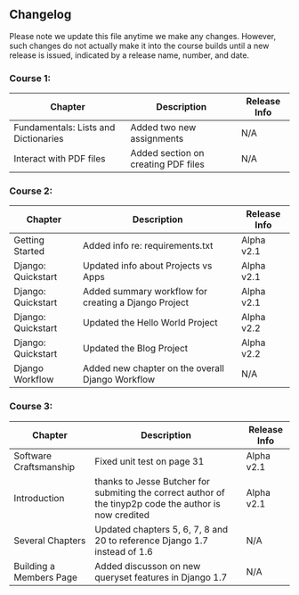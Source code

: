 ## Changelog

Please note we update this file anytime we make any changes. However, such changes do not actually make it into the course builds until a new release is issued, indicated by a release name, number, and date.

### Course 1:

| Chapter            | Description                                          | Release Info |
|--------------------|------------------------------------------------------|--------------|
| Fundamentals: Lists and Dictionaries | Added two new assignments               | N/A   |
| Interact with PDF files | Added section on creating PDF files               | N/A   |


### Course 2:

| Chapter            | Description                                          | Release Info |
|--------------------|------------------------------------------------------|--------------|
| Getting Started    | Added info re: requirements.txt                      | Alpha v2.1   |
| Django: Quickstart | Updated info about Projects vs Apps                  | Alpha v2.1   |
| Django: Quickstart | Added summary workflow for creating a Django Project | Alpha v2.1   |
| Django: Quickstart | Updated the Hello World Project 						| Alpha v2.2   |
| Django: Quickstart | Updated the Blog Project 							| Alpha v2.2   |
| Django Workflow | Added new chapter on the overall Django Workflow | N/A |


### Course 3:

| Chapter            | Description                                          | Release Info |
|--------------------|------------------------------------------------------|--------------|
| Software Craftsmanship    | Fixed unit test on page 31                    | Alpha v2.1   |
| Introduction | thanks to Jesse Butcher for submiting the correct author of the tinyp2p code the author is now credited | Alpha v2.1 |
|Several Chapters | Updated chapters 5, 6, 7, 8 and 20 to reference Django 1.7 instead of 1.6 | N/A|
|Building a Members Page | Added discusson on new queryset features in Django 1.7 | N/A|




